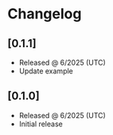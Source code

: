 # Changelog

## [0.1.1]

- Released @ 6/2025 (UTC)
- Update example

## [0.1.0]

- Released @ 6/2025 (UTC)
- Initial release
